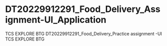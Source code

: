 # DT20229912291_Food_Delivery_Assignment-UI_Application
TCS EXPLORE BTG DT20229912291_Food_Delivery_Practice assignment -UI TCS EXPLORE BTG 
